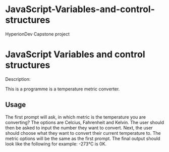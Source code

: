 # JavaScript-Variables-and-control-structures
HyperionDev Capstone project

# JavaScript Variables and control structures

Description:

This is a programme is a temperature metric converter.


## Usage

The first prompt will ask, in which metric is the temperature you are converting? The options are Celcius, Fahrenheit and Kelvin.
The user should then be asked to input the number they want to convert. Next, the user should choose what they want to convert their current temperature to. The metric options will be the same as the first prompt.
The final output should look like the following for example: -273°C is 0K.


 
